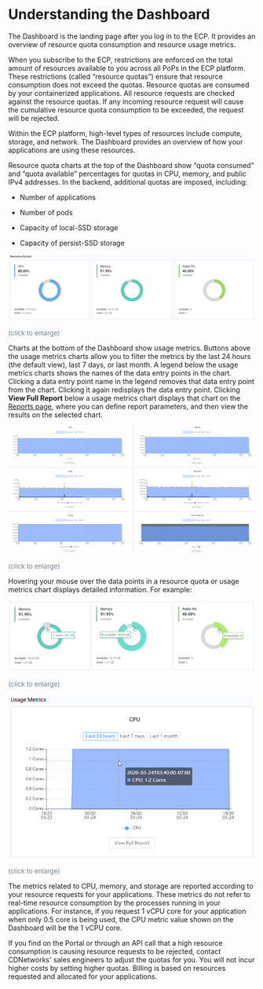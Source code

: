 <!--?xml version="1.0" encoding="utf-8"?-->

# Understanding the Dashboard

The Dashboard is the landing page after you log in to the ECP. It provides an overview of resource quota consumption and resource usage metrics.

When you subscribe to the ECP, restrictions are enforced on the total amount of resources available to you across all PoPs in the ECP platform. These restrictions (called “resource quotas”) ensure that resource consumption does not exceed the quotas. Resource quotas are consumed by your containerized applications. All resource requests are checked against the resource quotas. If any incoming resource request will cause the cumulative resource quota consumption to be exceeded, the request will be rejected.

Within the ECP platform, high-level types of resources include compute, storage, and network. The Dashboard provides an overview of how your applications are using these resources.

Resource quota charts at the top of the Dashboard show “quota consumed” and “quota available” percentages for quotas in CPU, memory, and public IPv4 addresses. In the backend, additional quotas are imposed, including:

- Number of applications

- Number of pods
- Capacity of local-SSD storage
- Capacity of persist-SSD storage

<!-- -->

![null](</docs/resources/images/dashboard/Resource Quotas.png>)

<span style="color: #708090; font-size: 10pt;">(click to enlarge)</span>

Charts at the bottom of the Dashboard show usage metrics. Buttons above the usage metrics charts allow you to filter the metrics by the last 24 hours (the default view), last 7 days, or last month. A legend below the usage metrics charts shows the names of the data entry points in the chart. Clicking a data entry point name in the legend removes that data entry point from the chart. Clicking it again redisplays the data entry point. Clicking **View Full Report** below a usage metrics chart displays that chart on the [Reports page](</docs/portal/reports/Generating Reports.htm>), where you can define report parameters, and then view the results on the selected chart.

![null](</docs/resources/images/dashboard/Usage Metrics.png>)

<span style="color: #708090; font-size: 10pt;">(click to enlarge)</span>

Hovering your mouse over the data points in a resource quota or usage metrics chart displays detailed information. For example:

![null](</docs/resources/images/dashboard/Total Bandwidth.png>)

<span style="color: #708090; font-size: 10pt;">(click to enlarge)</span>

![null](</docs/resources/images/dashboard/Usage Metrics - Cores.png>)

<span style="color: #708090; font-size: 10pt;">(click to enlarge)</span>

The metrics related to CPU, memory, and storage are reported according to your resource requests for your applications. These metrics do not refer to real-time resource consumption by the processes running in your applications. For instance, if you request 1 vCPU core for your application when only 0.5 core is being used, the CPU metric value shown on the Dashboard will be the 1 vCPU core.

If you find on the Portal or through an API call that a high resource consumption is causing resource requests to be rejected, contact CDNetworks' sales engineers to adjust the quotas for you. You will not incur higher costs by setting higher quotas. Billing is based on resources requested and allocated for your applications.

